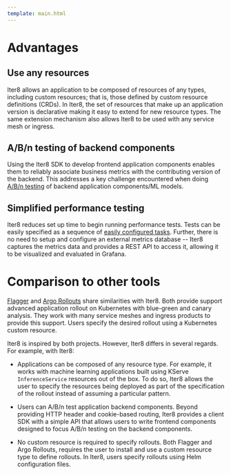 ```yaml
---
template: main.html
---
```


# Advantages

## Use any resources

Iter8 allows an application to be composed of resources of any types, including custom resources; that is, those defined by custom resource definitions (CRDs). In Iter8, the set of resources that make up an application version is declarative making it easy to extend for new resource types. The same extension mechanism also allows Iter8 to be used with any service mesh or ingress.

## A/B/n testing of backend components

Using the Iter8 SDK to develop frontend application components enables them to reliably associate business metrics with the contributing version of the backend. This addresses a key challenge encountered when doing [A/B/n testing](../user-guide/abn/about.md) of backend application components/ML models.

## Simplified performance testing

Iter8 reduces set up time to begin running performance tests. Tests can be easily specified as a sequence of [easily configured tasks](../user-guide/performance/parameters.md). Further, there is no need to setup and configure an external metrics database -- Iter8 captures the metrics data and provides a REST API to access it, allowing it to be visualized and evaluated in Grafana.

# Comparison to other tools 

[Flagger](https://flagger.app/) and [Argo Rollouts](https://argo-rollouts.readthedocs.io/en/stable/) share similarities with Iter8. Both provide support advanced application rollout on Kubernetes with blue-green and canary analysis. They work with many service meshes and ingress products to provide this support. Users specify the desired rollout using a Kubernetes custom resource.

Iter8 is inspired by both projects. However, Iter8 differs in several regards. For example, with Iter8:

- Applications can be composed of any resource type. For example, it works with machine learning applications built using KServe `InferenceService` resources out of the box. To do so, Iter8 allows the user to specify the resources being deployed as part of the specification of the rollout instead of assuming a particular pattern.

- Users can A/B/n test application backend components. Beyond providing HTTP header and cookie-based routing, Iter8 provides a client SDK with a simple API that allows users to write frontend components designed to focus A/B/n testing on the backend components.

- No custom resource is required to specify rollouts. Both Flagger and Argo Rollouts, requires the user to install and use a custom resource type to define rollouts. In Iter8, users specify rollouts using Helm configuration files.